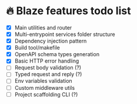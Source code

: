 # 🔥 Blaze features todo list

- [x] Main utilities and router
- [x] Multi-entrypoint services folder structure
- [x] Dependency injection pattern
- [x] Build tool/makefile
- [x] OpenAPI schema types generation
- [x] Basic HTTP error handling
- [ ] Request body validation (?)
- [ ] Typed request and reply (?)
- [ ] Env variables validation
- [ ] Custom middleware utils
- [ ] Project scaffolding CLI (?)